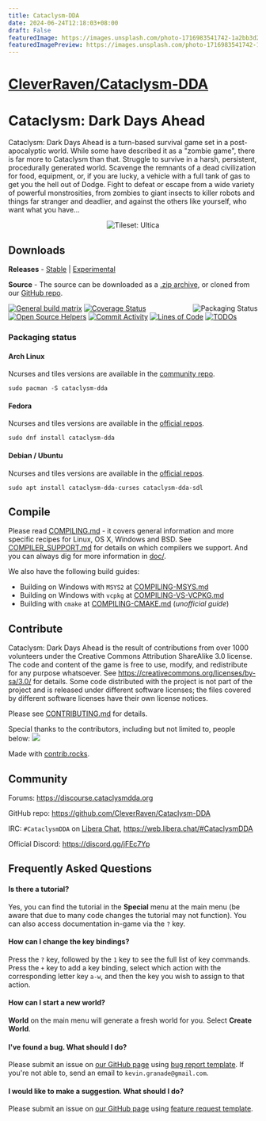 ```yaml
---
title: Cataclysm-DDA
date: 2024-06-24T12:18:03+08:00
draft: False
featuredImage: https://images.unsplash.com/photo-1716983541742-1a2bb3d2b5b1?ixid=M3w0NjAwMjJ8MHwxfHJhbmRvbXx8fHx8fHx8fDE3MTkyMDI2MjR8&ixlib=rb-4.0.3
featuredImagePreview: https://images.unsplash.com/photo-1716983541742-1a2bb3d2b5b1?ixid=M3w0NjAwMjJ8MHwxfHJhbmRvbXx8fHx8fHx8fDE3MTkyMDI2MjR8&ixlib=rb-4.0.3
---
```


# [CleverRaven/Cataclysm-DDA](https://github.com/CleverRaven/Cataclysm-DDA)

# Cataclysm: Dark Days Ahead

Cataclysm: Dark Days Ahead is a turn-based survival game set in a post-apocalyptic world. While some have described it as a "zombie game", there is far more to Cataclysm than that. Struggle to survive in a harsh, persistent, procedurally generated world. Scavenge the remnants of a dead civilization for food, equipment, or, if you are lucky, a vehicle with a full tank of gas to get you the hell out of Dodge. Fight to defeat or escape from a wide variety of powerful monstrosities, from zombies to giant insects to killer robots and things far stranger and deadlier, and against the others like yourself, who want what you have...

<p align="center">
    <img src="./data/screenshots/ultica-showcase-sep-2021.png" alt="Tileset: Ultica">
</p>

## Downloads

**Releases** - [Stable](https://cataclysmdda.org/releases/) | [Experimental](https://cataclysmdda.org/experimental/)

**Source** - The source can be downloaded as a [.zip archive](https://github.com/CleverRaven/Cataclysm-DDA/archive/master.zip), or cloned from our [GitHub repo](https://github.com/CleverRaven/Cataclysm-DDA/).

<a href="https://repology.org/project/cataclysm-dda/versions">
    <img src="https://repology.org/badge/vertical-allrepos/cataclysm-dda.svg" alt="Packaging Status" align="right">
</a>

[![General build matrix](https://github.com/CleverRaven/Cataclysm-DDA/actions/workflows/matrix.yml/badge.svg)](https://github.com/CleverRaven/Cataclysm-DDA/actions/workflows/matrix.yml)
[![Coverage Status](https://coveralls.io/repos/github/CleverRaven/Cataclysm-DDA/badge.svg?branch=master)](https://coveralls.io/github/CleverRaven/Cataclysm-DDA?branch=master)
[![Open Source Helpers](https://www.codetriage.com/cleverraven/cataclysm-dda/badges/users.svg)](https://www.codetriage.com/cleverraven/cataclysm-dda)
[![Commit Activity](https://img.shields.io/github/commit-activity/m/CleverRaven/Cataclysm-DDA)](https://github.com/CleverRaven/Cataclysm-DDA/graphs/contributors)
[![Lines of Code](https://tokei.rs/b1/github/CleverRaven/Cataclysm-DDA?category=code)](https://github.com/XAMPPRocky/tokei)
[![TODOs](https://badgen.net/https/api.tickgit.com/badgen/github.com/CleverRaven/Cataclysm-DDA)](https://www.tickgit.com/browse?repo=github.com/CleverRaven/Cataclysm-DDA)

### Packaging status

#### Arch Linux

Ncurses and tiles versions are available in the [community repo](https://www.archlinux.org/packages/?q=cataclysm-dda).

`sudo pacman -S cataclysm-dda`

#### Fedora

Ncurses and tiles versions are available in the [official repos](https://src.fedoraproject.org/rpms/cataclysm-dda).

`sudo dnf install cataclysm-dda`

#### Debian / Ubuntu

Ncurses and tiles versions are available in the [official repos](https://tracker.debian.org/pkg/cataclysm-dda).

`sudo apt install cataclysm-dda-curses cataclysm-dda-sdl`

## Compile

Please read [COMPILING.md](doc/COMPILING/COMPILING.md) - it covers general information and more specific recipes for Linux, OS X, Windows and BSD. See [COMPILER_SUPPORT.md](doc/COMPILING/COMPILER_SUPPORT.md) for details on which compilers we support. And you can always dig for more information in [doc/](https://github.com/CleverRaven/Cataclysm-DDA/tree/master/doc).

We also have the following build guides:
* Building on Windows with `MSYS2` at [COMPILING-MSYS.md](doc/COMPILING/COMPILING-MSYS.md)
* Building on Windows with `vcpkg` at [COMPILING-VS-VCPKG.md](doc/COMPILING/COMPILING-VS-VCPKG.md)
* Building with `cmake` at [COMPILING-CMAKE.md](doc/COMPILING/COMPILING-CMAKE.md)  (*unofficial guide*)

## Contribute

Cataclysm: Dark Days Ahead is the result of contributions from over 1000 volunteers under the Creative Commons Attribution ShareAlike 3.0 license. The code and content of the game is free to use, modify, and redistribute for any purpose whatsoever. See https://creativecommons.org/licenses/by-sa/3.0/ for details.
Some code distributed with the project is not part of the project and is released under different software licenses; the files covered by different software licenses have their own license notices.

Please see [CONTRIBUTING.md](doc/CONTRIBUTING.md) for details.

Special thanks to the contributors, including but not limited to, people below:
<a href="https://github.com/cleverraven/cataclysm-dda/graphs/contributors">
  <img src="https://contrib.rocks/image?repo=cleverraven/cataclysm-dda" />
</a>

Made with [contrib.rocks](https://contrib.rocks).

## Community

Forums:
https://discourse.cataclysmdda.org

GitHub repo:
https://github.com/CleverRaven/Cataclysm-DDA

IRC:
`#CataclysmDDA` on [Libera Chat](https://libera.chat), https://web.libera.chat/#CataclysmDDA

Official Discord:
https://discord.gg/jFEc7Yp

## Frequently Asked Questions

#### Is there a tutorial?

Yes, you can find the tutorial in the **Special** menu at the main menu (be aware that due to many code changes the tutorial may not function). You can also access documentation in-game via the `?` key.

#### How can I change the key bindings?

Press the `?` key, followed by the `1` key to see the full list of key commands. Press the `+` key to add a key binding, select which action with the corresponding letter key `a-w`, and then the key you wish to assign to that action.

#### How can I start a new world?

**World** on the main menu will generate a fresh world for you. Select **Create World**.

#### I've found a bug. What should I do?

Please submit an issue on [our GitHub page](https://github.com/CleverRaven/Cataclysm-DDA/issues/) using [bug report template](https://github.com/CleverRaven/Cataclysm-DDA/issues/new?template=bug_report.md). If you're not able to, send an email to `kevin.granade@gmail.com`.

#### I would like to make a suggestion. What should I do?

Please submit an issue on [our GitHub page](https://github.com/CleverRaven/Cataclysm-DDA/issues/) using [feature request template](https://github.com/CleverRaven/Cataclysm-DDA/issues/new?template=feature_request.md).

